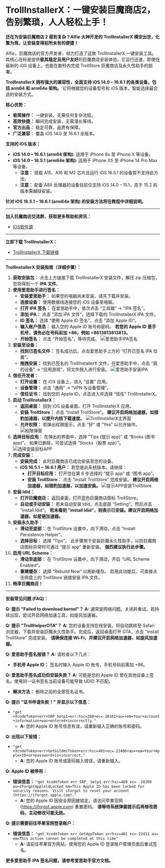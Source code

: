 # TrollInstallerX：一键安装巨魔商店2，告别繁琐，人人轻松上手！

**还在为安装巨魔商店 2 感到复杂？Alfie 大神开发的 TrollInstallerX 横空出世，化繁为简，让安装变得前所未有的便捷！**

Alfie，巨魔商店的官方开发者，倾力打造了这款 TrollInstallerX 一键安装工具。其核心目标是提供**极其稳定且用户友好**的巨魔商店安装体验。它运行迅速，即使在最新的 iOS 设备上，也能在数秒内完成 TrollStore 巨魔商店及永久性助手的部署。

**TrollInstallerX 拥有强大的兼容性，全面支持 iOS 14.0 – 16.6.1 的各类设备，包括 arm64 和 arm64e 架构。**  它将根据您的设备型号和 iOS 版本，智能选择最合适的安装方式。

**核心优势：**

* **极简操作：**  一键安装，无需任何复杂流程。
* **高效快捷：**  瞬间完成安装，无需漫长等待。
* **官方出品：**  稳定可靠，品质有保障。
* **广泛兼容：**  覆盖 iOS 14.0 至 16.6.1 全版本。

**支持的 iOS 版本：**

* **iOS 14.0 – 16.6.1 (arm64 架构):** 适用于 iPhone 6s 至 iPhone X 等设备。
* **iOS 14.0 – 16.5.1 (arm64e 架构):** 适用于 iPhone XS 至 iPhone 14 Pro Max 等设备。
    * **注意：**  搭载 A15、A16 和 M2 芯片且运行 iOS 16.5.1 的设备暂不支持此方法。
    * **注意：**  配备 A8X 处理器的设备目前仅支持 iOS 14.0 – 15.1，高于 15.2 的版本需越狱安装。

**针对 iOS 16.5.1 – 16.6.1 (arm64e 架构) 的安装方法将在教程中详细说明。**

---

**加入巨魔商店交流群，获取更多帮助和资讯：**

* [IOS软件源](https://bmy.sk3.us.kg/)

---

**立即下载 TrollInstallerX：**

* [TrollInstallerX 下载链接](https://wwiq.lanzoue.com/i42nt29wcm6j)

---

**TrollInstallerX 安装指南（详细步骤）：**

1. **获取安装包：**  点击上方链接下载 TrollInstallerX 安装文件，解压 zip 压缩包，您将得到一个 **IPA 文件**。
2. **使用爱思助手进行签名：**
   * **安装爱思助手：**  如果您的电脑尚未安装，请先下载并安装。
   * **连接设备：**  使用数据线连接您的 iOS 设备至电脑。
   * **打开 IPA 签名：**  在爱思助手中，依次点击 “工具箱” -> “IPA 签名”。
   * **添加 IPA：**  点击 “添加 IPA 文件”，选择下载的 TrollInstallerX IPA 文件。
   * **ID 签名：** 选择 “使用 Apple ID 签名”，点击 “添加 Apple ID”。
   * **输入账户信息：**  输入您的 Apple ID 账号和密码。 **若您的 Apple ID 是手机号，请务必在号码前加 +86，例如 +8613813813813。**
   * **开始签名：**  点击 “开始签名”，等待完成。
   ![爱思助手IPA签名](https://dkxuanye.cn/wp-content/uploads/2024/04/7231712282676_.pic_.png)
3. **安装至设备：**
   * **找到已签名文件：**  签名成功后，点击爱思助手上方的 “打开已签名 IPA 位置”。
   * **拖拽安装：**  找到已签名的 TrollInstallerX 文件，在爱思助手中，点击 “我的设备” -> “应用游戏”，将文件拖入进行安装。
   ![爱思助手安装IPA](https://dkxuanye.cn/wp-content/uploads/2024/04/7241712283053_.pic_.jpg)
4. **信任开发者：**
   * **打开设置：**  在 iOS 设备上，进入 “设置” 应用。
   * **设备管理：**  点击 “通用” -> “VPN 与设备管理”。
   * **信任证书：**  找到您的 Apple ID，点击进入并选择 “信任” TrollInstallerX。
5. **启动 TrollInstallerX：**
   * **返回桌面：**  回到 iOS 设备桌面，打开 TrollInstallerX 应用。
   * **安装 TrollStore：**  点击 “Install TrollStore”。 **建议开启网络加速器，如猎豹加速器，以提升内核下载速度。**
   ![TrollInstallerX主界面](https://dkxuanye.cn/wp-content/uploads/2024/04/2024_04_05_10_15_IMG_0003.jpg)
   * **允许权限：**  若弹出权限提示，点击 “好” 或 “Yes” 以允许操作。
   ![权限弹窗](https://dkxuanye.cn/wp-content/uploads/2024/04/7251712284177_.pic_hd-888x1024.jpg)
6. **选择目标应用：**  在弹出的界面中，选择 “Tips (提示 app)” 或 “Books (图书 app)”。 如果已删除，可尝试选择 “Stocks（股票 app）”。
   ![选择安装目标APP](https://dkxuanye.cn/wp-content/uploads/2024/04/2024_04_05_10_14_IMG_0001-946x2048.jpg)
7. **完成安装：**
   * **安装完成：**  此时巨魔商店已成功安装至您的设备。
   * **iOS 16.5.1 ~ 16.6.1 用户：**  若您是此系统版本，请继续：
      * **打开目标应用：**  打开您在第 6 步选择的 “提示 app” 或 “图书 app”。
      * **安装 TrollStore：**  点击 “Install TrollStore” 完成安装。 **建议开启网络加速器，如猎豹加速器，以加速安装。**
   ![提示APP安装TrollStore](https://dkxuanye.cn/wp-content/uploads/2024/04/2024_04_05_10_15_IMG_0002-946x2048.jpg)
8. **安装 ldid：**
   * **打开巨魔商店：**  返回桌面，打开蓝色巨魔商店图标 TrollStore。
   * **自动或手动安装：**  若未自动安装 ldid，点击底部 “Setting”，然后点击 “install ldid”。 **若未看到 “install ldid”，则表示已安装。建议开启网络加速器，如星链加速器。**
9. **安装永久助手：**
   * **滑动至底部：**  在 TrollStore 设置中，向下滑动，点击 “install Persistence Helper”。
   * **选择目标：**  选择 “Tips”。 此步骤用于安装巨魔永久性助手，以防巨魔商店图标异常时可通过 “提示 app” 重新安装。 **强烈建议执行此步骤。**
10. **启用 URL Scheme：**
    * **滑动至底部：**  在 TrollStore 设置中，向下滑动，开启 “URL Scheme Enabled”。
    * **重建缓存：**  选择 “Rebuild Now” 以刷新缓存。 启用此功能后，可直接点击网盘上的 TrollStore 链接安装 IPA 文件。
11. **畅享巨魔商店！**

---

**安装常见问题 (FAQ)：**

**Q: 提示 "Failed to download kernel"？**
**A:**  通常是网络问题。关闭并重试。若持续出现，尝试开启网络加速工具，如旋风加速器。

**Q: 提示 "TrollHelperOTA"？**
**A:**  您的设备支持在线安装。将自动跳转至 Safari 浏览器，下载并安装巨魔永久性助手。完成后，返回桌面打开 GTA，点击 "Install TrollStore" 完成安装。 **请确保连接 Wi-Fi，并建议开启网络加速器，如旋风加速器。**

**Q: 爱思助手签名报错？**
**A:**  请检查以下几点：
   * **手机号 Apple ID：**  签名时输入 Apple ID 账号，手机号码前需加 +86。

**Q: 爱思助手签名成功但安装失败？**
**A:**  可能是您的 Apple ID 曾在其他设备上签名。使用同一证书签名当前设备可能导致 UDID 不匹配。
   * **解决方法：**  删除之前的全部签名证书。

**Q: 提示 "证书申请失败！" 并显示以下信息：**
   * `"get +XcodeToken+err+SRP_Setp1+err:hsc=200+ec=-20101+au=+em=Your+account+information+was+entered+incorrectly."`
     * **A:**  您的 Apple ID 账号信息有误，请重新输入正确的账号和密码。

**Q: 出现以下报错：**
   * `"get +XcodeToken+err+GetGsldmsToken+err:hsc=401+ec=-22406+au=+em=Your+Apple+ID+or+password+is+incorrect."`
     * **A:**  您的 Apple ID 账号或密码输入错误，请重新输入。

**Q: Apple ID 被停用：**
   * **错误信息：** `"get XcodeToken err SRP_ Setp1 err:hsc=409 ec= -20209 au=iForgotAppleldLocked em=This Apple ID has been locked for security reasons. Visit iForgot to reset your account (https://iforgot.apple.com)."`
     * **A:**  您的 Apple ID 因安全原因被锁定。请访问苹果官网 (https://iforgot.apple.com) 重置密码。 **请等待系统弹窗提示后再修改密码，主动修改可能无效。**

**Q: 提示需要前往苹果官网登录账户：**
   * **错误信息：** `"get XcodeToken err GetAppToken errhsc=401 ec=-22411 au= em=This action cannot be completed at this time"`
     * **A:**  请前往苹果官方网站，使用您的 Apple ID 登录账户管理页面后重试签名。

**更多爱思助手 IPA 签名问题，请参考爱思助手官方文档。**

